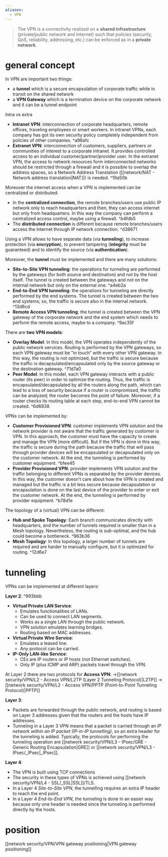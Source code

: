 ```yaml
---
aliases:
  - VPN
---
```

> The VPN is a connectivity realized on a **shared infrastructure** (private/public network and Internet) such that policies (security, QoS, reliability, addressing, etc.) can be enforced as in a **private network**.

# general concept

In VPN are important two things:
- a **tunnel** which is a secure encapsulation of corporate traffic while in transit on the shared network
- a **VPN Gateway** which is a termination device on the corporate network and it can be a tunnel endpoint

Intra vs extra
- **Intranet VPN**: interconnection of corporate headquarters, remote offices, traveling employees or smart workers. In intranet VPNs, each company has got its own security policy completely independent from policies of other companies. ^a98afc
- **Extranet VPN**: interconnection of customers, suppliers, partners or communities of interest to a corporate intranet. It provides controlled access to an individual customer/partner/provider user.  In the extranet VPN, the access to network resources form interconnected networks should be restricted through a firewall and it is possible to overlap the address spaces, so a Network Address Translation ([[network/NAT - Network address translation|NAT]]) is needed. ^19a50b

Moreover the internet access when a VPN is implemented can be centralized or distributed.
- In the **centralized connection**, the remote branches/users use public IP network only to reach headquarters and then, they can access internet but only from headquarters. In this way the company can perform a centralized access control, maybe using a firewall.  ^b4fdb5
- The **distributed connection** is different because remote branches/users access the Internet through IP network connection. ^d38671


Using a VPN allows to have separate data (via **tunneling**), to increase protection (via **encryption**), to prevent tampering (**integrity** must be guaranteed) and to identify the source (via **authentication**). 

Moreover, the **tunnel** must be implemented and there are many solutions:
- **Site-to-Site VPN tunneling**: the operations for tunneling are performed by the gateways (for both source and destination) and not by the host itself. The tunnel is created between the gateways and not on the internal network but only on the external one. ^a4eb2a
- **End-to-End VPN tunneling**: the operations for tunneling are directly performed by the end systems. The tunnel is created between the two end systems; so, the traffic is secure also in the internal network. ^13d6cd
- **Remote Access VPN tunneling**: the tunnel is created between the VPN gateway of the corporate network and the end system which needs to perform the remote access, maybe to a company. ^9ac35f

There are **two VPN models**:
- **Overlay Model**: In this model, the VPN operates independently of the public network services. Routing is performed by the VPN gateways, so each VPN gateway must be ”in touch” with every other VPN gateway. In this way, the routing is not optimized, but the traffic is secure because the traffic is decapsulated/encapsulated only by the source gateway or the destination gateway. ^71d7a0
- **Peer Model**: In this model, each VPN gateway interacts with a public router (its peer) in order to optimize the routing. Thus, the traffic is encapsulated/decapsulated by all the routers along the path, which can lead to a loss of security because if a router is compromised, the traffic can be analyzed; the router becomes the point of failure. Moreover, if a router checks its routing table at each step, end-to-end VPN cannot be created. ^6d6838

VPNs can be implemented by:
- **Customer Provisioned VPN**: customer implements VPN solution and the network provider is not aware that the traffic generated by customer is VPN. In this approach, the customer must have the capacity to create and manage the VPN (more difficult). But if the VPN is done in this way, the traffic is secure during the path because the traffic that will pass through provider devices will be encapsulated or decapsulated only on the customer network. At the end, the tunneling is performed by customer equipment. ^bfee45
- **Provider Provisioned VPN**: provider implements VPN solution and the traffic belonging to different VPNs is separated by the provider devices. In this way, the customer doesn’t care about how the VPN is created and managed but the traffic is a bit less secure because decapsulation or encapsulation is done on the last device of the provider to enter or exit the customer network. At the end, the tunneling is performed by provider equipment. ^b78d1e

The topology of a (virtual) VPN can be different:
- **Hub and Spoke Topology**: Each branch communicates directly with headquarters, and the number of tunnels required is smaller than in a Mesh topology. Nevertheless, the routing is sub-optimal, and the hub could become a bottleneck. ^963b36
- **Mesh Topology**: In this topology, a larger number of tunnels are required and are harder to manually configure, but it is optimized for routing. ^12d6e7



# tunneling

VPNs can be implemented at different layers:

**Layer 2**: ^993bbb
-  **Virtual Private LAN Service**:
	- Emulates functionalities of LANs.
	- Can be used to connect LAN segments.
	- Works as a single LAN through the public network.
	- VPN solution emulates learning bridges.
	- Routing based on MAC addresses.
- **Virtual Private Wire Service**:
	- Emulates a leased line.
	- Any protocol can be carried.
- **IP-Only LAN-like Service**:
	- CEs are IP routers or IP hosts (not Ethernet switches).
	- Only IP (plus ICMP and ARP) packets travel through the VPN.
 

At Layer 2 there are two protocols for **Access VPN**:
->[[network security/VPN/L2 - Access VPN/L2TP (Layer 2 Tunneling Protocol)|L2TP]] 
->[[network security/VPN/L2 - Access VPN/PPTP (Point-to-Point Tunneling Protocol)|PPTP]] 





**Layer 3**:

- Packets are forwarded through the public network, and routing is based on Layer 3 addresses given that the routers and the hosts have IP addresses.
- Tunneling in a Layer 3 VPN means that a packet is carried through an *IP network within an IP packet (IP-in-IP tunnelling)*, so an extra header for the tunneling is added. Typically, the protocols for performing the tunneling operation are [[network security/VPN/L3 - IPsec/GRE - Generic Routing Encapsulation|GRE]] or [[network security/VPN/L3 - IPsec/_IPsec|_IPsec]].


**Layer 4**:
- The VPN is built using TCP connections
- The security in these types of VPNs is achieved using [[network security/VPN/L4 - SSL/_SSL|SSL]]/TLS.
- In a Layer 4 *Site-to-Site VPN*, the tunnelling requires an extra IP header to reach the end point.
- In a Layer 4 *End-to-End VPN*, the tunneling is done in an easier way because only one header is needed since the tunneling is performed directly by the hosts.







# position


[[network security/VPN/VPN gateway positioning|VPN gateway positioning]]
